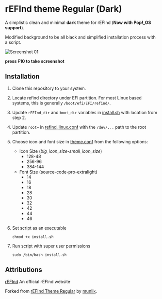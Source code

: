 # rEFInd theme Regular (Dark)

A simplistic clean and minimal **dark** theme for rEFInd (**Now with Pop!_OS support**).

Modified background to be all black and simplified installation process with a script.

![Screenshot 01](http://i.imgur.com/wQQ5OiQ.png)

**press F10 to take screenshot**

## Installation

1. Clone this repository to your system.

2. Locate refind directory under EFI partition. For most Linux based systems, this is generally `/boot/efi/EFI/refind/`. 

3. Update `rEFInd_dir` and `boot_dir` variables in [install.sh](install.sh) with location from step 2.

4. Update `root=` in [refind_linux.conf](refind_linux.conf) with the `/dev/...` path to the root partition.

5. Choose icon and font size in [theme.conf](theme.conf) from the following options:
   - Icon Size (*big_icon_size*-*small_icon_size*)
     - 128-48
     - 256-96
     - 384-144
   - Font Size (source-code-pro-extralight)
     - 14
     - 16
     - 18
     - 28
     - 30
     - 32
     - 42
     - 44
     - 46

6. Set script as an executable
   
   `chmod +x install.sh`

7. Run script with super user permissions
   
   `sudo /bin/bash install.sh`

## Attributions

[rEFInd](http://www.rodsbooks.com/refind/) An official rEFInd website

Forked from [rEFInd Theme Regular](https://www.deviantart.com/munlik/art/rEFInd-theme-512091944) by [munlik](https://www.deviantart.com/munlik).
